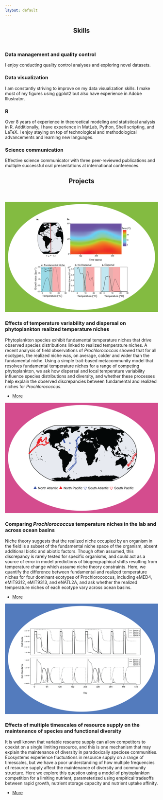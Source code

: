 ```yaml
---
layout: default
---
```


<!-- Section -->
<section>
	<header class="major">
		<h2>Skills</h2>
	</header>
	<div class="features">
		<article>
			<span class="icon fa-table"></span>
			<div class="content">
				<h3>Data management and quality control</h3>
				<p>I enjoy conducting quality control analyses and exploring novel datasets.</p>
			</div>
		</article>
		<article>
			<span class="icon fa-bar-chart"></span>
			<div class="content">
				<h3>Data visualization</h3>
				<p>I am constantly striving to improve on my data visualization skills. I make most of my figures using ggplot2 but also have experience in Adobe Illustrator.</p>
			</div>
		</article>
		<article>
			<span class="icon fa-code"></span>
			<div class="content">
				<h3>R</h3>
				<p>Over 8 years of experience in theoroetical modeling and statistical analysis in R. Additionally, I have experience in MatLab, Python, Shell scripting, and LaTeX. I enjoy staying on top of technological and methodological advancements and learning new languages.</p>
			</div>
		</article>
		<article>
			<span class="icon fa-picture-o"></span>
			<div class="content">
				<h3>Science communication</h3>
				<p>Effective science communicator with three peer-reviewed publications and multiple successful oral presentations at international conferences. </p>
			</div>
		</article>
	</div>
</section>

<!-- Section -->
<section>
	<header class="major">
		<h2>Projects</h2>
	</header>
	<div class="posts">
		<article>
			<a href={{proj3.html | absolute_url}} class="image"><img src="assets/images/model_3.png" alt="" /></a>
			<h3>Effects of temperature variability and dispersal on phytoplankton realized temperature niches</h3>
			<p>Phytoplankton species exhibit fundamental temperature niches that drive observed species distributions linked to realized temperature niches. A recent analysis of field observations of <i>Prochlorococcus</i> showed that for all ecotypes, the realized niche was, on average, colder and wider than the fundamental niche. Using a simple trait-based metacommunity model that resolves fundamental temperature niches for a range of competing phytoplankton, we ask how dispersal and local temperature variability influence species distributions and diversity, and whether these processes help explain the observed discrepancies between fundamental and realized niches for <i>Prochlorococcus</i>.</p>
			<ul class="actions">
				<li><a href={{proj3.html | absolute_url}} class="button">More</a></li>
			</ul>
		</article>
		<article>
			<a href={{proj2.html | absolute_url}} class="image"><img src="assets/images/p2_map.png" alt="" /></a>
			<h3>Comparing <i>Prochlorococcus</i> temperature niches in the lab and across ocean basins</h3>
			<p>Niche theory suggests that the realized niche occupied by an organism in the field is a subset of the fundamental niche space of the organism, absent additional biotic and abiotic factors. Though often assumed, this discrepancy is rarely tested for specific organisms, and could act as a source of error in model predictions of biogeographical shifts resulting from temperature change which assume niche theory constraints. Here, we quantify the difference between fundamental and realized temperature niches for four dominant ecotypes of Prochlorococcus, including eMED4, eMIT9312, eMIT9313, and eNATL2A, and ask whether the realized temperature niches of each ecotype vary across ocean basins. </p>
			<ul class="actions">
				<li><a href={{proj2.html | absolute_url}} class="button">More</a></li>
			</ul>
		</article>
		<article>
			<a href={{proj1.html | absolute_url}} class="image"><img src="assets/images/p1_fig.png" alt="" /></a>
			<h3>Effects of multiple timescales of resource supply on the maintenance of species and functional diversity</h3>
			<p>It is well known that variable resource supply can allow competitors to coexist on a single limiting resource, and this is one mechanism that may explain the maintenance of diversity in paradoxically speciose communities. Ecosystems experience fluctuations in resource supply on a range of timescales, but we have a poor understanding of how multiple frequencies of resource supply affect the maintenance of diversity and community structure. Here we explore this question using a model of phytoplankton competition for a limiting nutrient, parameterized using empirical tradeoffs between rapid growth, nutrient storage capacity and nutrient uptake affinity. </p>
			<ul class="actions">
				<li><a href={{proj1.html | absolute_url}} class="button">More</a></li>
			</ul>
		</article>
	</div>
</section>
